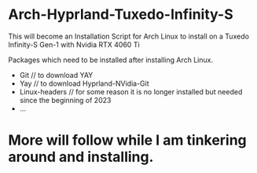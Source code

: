 # Arch-Hyprland-Tuxedo-Infinity-S
This will become an Installation Script for Arch Linux to install on a Tuxedo Infinity-S Gen-1 with Nvidia RTX 4060 Ti


Packages which need to be installed after installing Arch Linux.

- Git // to download YAY
- Yay // to download Hyprland-NVidia-Git
- Linux-headers // for some reason it is no longer installed but needed since the beginning of 2023
- ...

# More will follow while I am tinkering around and installing.
